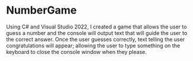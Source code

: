 # NumberGame
Using C# and Visual Studio 2022, I created a game that allows the user to guess a number and the console will output text that will guide the user to the correct answer. 
Once the user guesses correctly, text telling the user congratulations will appear; allowing the user to type something on the keyboard to close the console window when they please. 
